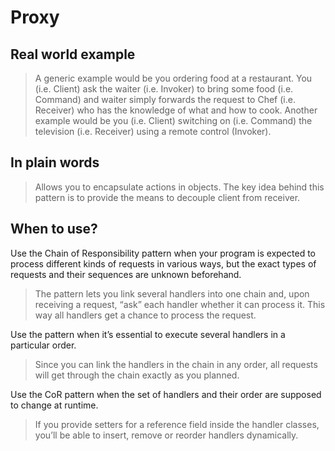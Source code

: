 # Proxy

## Real world example

> A generic example would be you ordering food at a restaurant. You (i.e. Client) ask the waiter (i.e. Invoker) to bring some food (i.e. Command) and waiter simply forwards the request to Chef (i.e. Receiver) who has the knowledge of what and how to cook. Another example would be you (i.e. Client) switching on (i.e. Command) the television (i.e. Receiver) using a remote control (Invoker).

## In plain words

> Allows you to encapsulate actions in objects. The key idea behind this pattern is to provide the means to decouple client from receiver.

## When to use?

Use the Chain of Responsibility pattern when your program is expected to process different kinds of requests in various ways, but the exact types of requests and their sequences are unknown beforehand.

> The pattern lets you link several handlers into one chain and, upon receiving a request, “ask” each handler whether it can process it. This way all handlers get a chance to process the request.

Use the pattern when it’s essential to execute several handlers in a particular order.

> Since you can link the handlers in the chain in any order, all requests will get through the chain exactly as you planned.

Use the CoR pattern when the set of handlers and their order are supposed to change at runtime.

> If you provide setters for a reference field inside the handler classes, you’ll be able to insert, remove or reorder handlers dynamically.